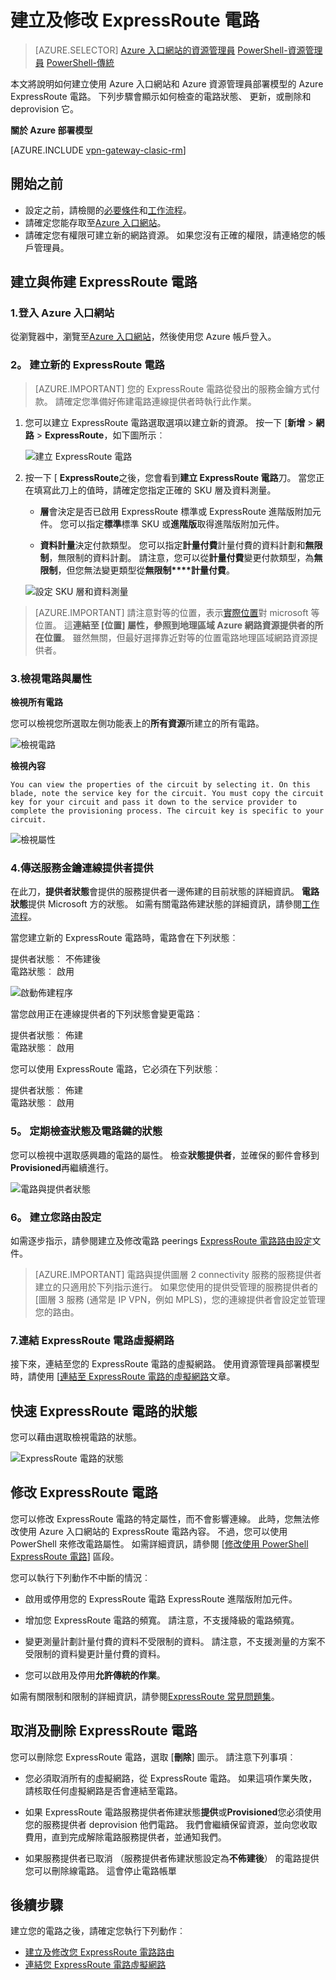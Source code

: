 <properties
   pageTitle="建立及修改使用資源管理員和 Azure 入口網站的 ExpressRoute 電路 |Microsoft Azure"
   description="本文將說明如何建立、 佈建、 驗證、 更新、 刪除及 deprovision ExpressRoute 電路。"
   documentationCenter="na"
   services="expressroute"
   authors="cherylmc"
   manager="carmonm"
   editor=""
   tags="azure-resource-manager"/>
<tags
   ms.service="expressroute"
   ms.devlang="na"
   ms.topic="article"
   ms.tgt_pltfrm="na"
   ms.workload="infrastructure-services"
   ms.date="10/10/2016"
   ms.author="cherylmc"/>

# <a name="create-and-modify-an-expressroute-circuit"></a>建立及修改 ExpressRoute 電路

> [AZURE.SELECTOR]
[Azure 入口網站的資源管理員](expressroute-howto-circuit-portal-resource-manager.md)
[PowerShell-資源管理員](expressroute-howto-circuit-arm.md)
[PowerShell-傳統](expressroute-howto-circuit-classic.md)

本文將說明如何建立使用 Azure 入口網站和 Azure 資源管理員部署模型的 Azure ExpressRoute 電路。 下列步驟會顯示如何檢查的電路狀態、 更新，或刪除和 deprovision 它。

**關於 Azure 部署模型**

[AZURE.INCLUDE [vpn-gateway-clasic-rm](../../includes/vpn-gateway-classic-rm-include.md)] 


## <a name="before-you-begin"></a>開始之前


- 設定之前，請檢閱的[必要條件](expressroute-prerequisites.md)和[工作流程](expressroute-workflows.md)。
- 請確定您能存取至[Azure 入口網站](https://portal.azure.com)。
- 請確定您有權限可建立新的網路資源。 如果您沒有正確的權限，請連絡您的帳戶管理員。

## <a name="create-and-provision-an-expressroute-circuit"></a>建立與佈建 ExpressRoute 電路

### <a name="1-sign-in-to-the-azure-portal"></a>1.登入 Azure 入口網站

從瀏覽器中，瀏覽至[Azure 入口網站](http://portal.azure.com)，然後使用您 Azure 帳戶登入。

### <a name="2-create-a-new-expressroute-circuit"></a>2。 建立新的 ExpressRoute 電路

>[AZURE.IMPORTANT] 您的 ExpressRoute 電路從發出的服務金鑰方式付款。 請確定您準備好佈建電路連線提供者時執行此作業。

1. 您可以建立 ExpressRoute 電路選取選項以建立新的資源。 按一下 [**新增** > **網路** > **ExpressRoute**，如下圖所示︰

    ![建立 ExpressRoute 電路](./media/expressroute-howto-circuit-portal-resource-manager/createcircuit1.png)

2. 按一下 [ **ExpressRoute**之後，您會看到**建立 ExpressRoute 電路**刀。 當您正在填寫此刀上的值時，請確定您指定正確的 SKU 層及資料測量。

    - **層**會決定是否已啟用 ExpressRoute 標準或 ExpressRoute 進階版附加元件。 您可以指定**標準**標準 SKU 或**進階版**取得進階版附加元件。

    - **資料計量**決定付款類型。 您可以指定**計量付費**計量付費的資料計劃和**無限制**，無限制的資料計劃。 請注意，您可以從**計量付費**變更付款類型，為**無限制**，但您無法變更類型從**無限制****計量付費**。

    ![設定 SKU 層和資料測量](./media/expressroute-howto-circuit-portal-resource-manager/createcircuit2.png)

>[AZURE.IMPORTANT] 請注意對等的位置，表示[實際位置](expressroute-locations.md)對 microsoft 等位置。 這**連結至 [位置] 屬性，參照到地理區域 Azure 網路資源提供者的所在位置**。 雖然無關，但最好選擇靠近對等的位置電路地理區域網路資源提供者。 

### <a name="3-view-the-circuits-and-properties"></a>3.檢視電路與屬性

**檢視所有電路**

您可以檢視您所選取左側功能表上的**所有資源**所建立的所有電路。
    
![檢視電路](./media/expressroute-howto-circuit-portal-resource-manager/listresource.png)

**檢視內容**

    You can view the properties of the circuit by selecting it. On this blade, note the service key for the circuit. You must copy the circuit key for your circuit and pass it down to the service provider to complete the provisioning process. The circuit key is specific to your circuit.

![檢視屬性](./media/expressroute-howto-circuit-portal-resource-manager/listproperties1.png)


### <a name="4-send-the-service-key-to-your-connectivity-provider-for-provisioning"></a>4.傳送服務金鑰連線提供者提供

在此刀，**提供者狀態**會提供的服務提供者一邊佈建的目前狀態的詳細資訊。 **電路狀態**提供 Microsoft 方的狀態。 如需有關電路佈建狀態的詳細資訊，請參閱[工作流程](expressroute-workflows.md#expressroute-circuit-provisioning-states)。

當您建立新的 ExpressRoute 電路時，電路會在下列狀態︰

提供者狀態︰ 不佈建後<BR>
電路狀態︰ 啟用

![啟動佈建程序](./media/expressroute-howto-circuit-portal-resource-manager/viewstatus.png)

當您啟用正在連線提供者的下列狀態會變更電路︰

提供者狀態︰ 佈建<BR>
電路狀態︰ 啟用

您可以使用 ExpressRoute 電路，它必須在下列狀態︰

提供者狀態︰ 佈建<BR>
電路狀態︰ 啟用


### <a name="5-periodically-check-the-status-and-the-state-of-the-circuit-key"></a>5。 定期檢查狀態及電路鍵的狀態

您可以檢視中選取感興趣的電路的屬性。 檢查**狀態提供者**，並確保的郵件會移到**Provisioned**再繼續進行。


![電路與提供者狀態](./media/expressroute-howto-circuit-portal-resource-manager/viewstatusprovisioned.png)


### <a name="6-create-your-routing-configuration"></a>6。 建立您路由設定

如需逐步指示，請參閱建立及修改電路 peerings [ExpressRoute 電路路由設定](expressroute-howto-routing-portal-resource-manager.md)文件。

>[AZURE.IMPORTANT] 電路與提供圖層 2 connectivity 服務的服務提供者建立的只適用於下列指示進行。 如果您使用的提供受管理的服務提供者的 [圖層 3 服務 (通常是 IP VPN，例如 MPLS)，您的連線提供者會設定並管理您的路由。

### <a name="7-link-a-virtual-network-to-an-expressroute-circuit"></a>7.連結 ExpressRoute 電路虛擬網路

接下來，連結至您的 ExpressRoute 電路的虛擬網路。 使用資源管理員部署模型時，請使用 [[連結至 ExpressRoute 電路的虛擬網路](expressroute-howto-linkvnet-arm.md)文章。

## <a name="getting-the-status-of-an-expressroute-circuit"></a>快速 ExpressRoute 電路的狀態

您可以藉由選取檢視電路的狀態。 

![ExpressRoute 電路的狀態](./media/expressroute-howto-circuit-portal-resource-manager/listproperties1.png)


## <a name="modifying-an-expressroute-circuit"></a>修改 ExpressRoute 電路

您可以修改 ExpressRoute 電路的特定屬性，而不會影響連線。 此時，您無法修改使用 Azure 入口網站的 ExpressRoute 電路內容。 不過，您可以使用 PowerShell 來修改電路屬性。 如需詳細資訊，請參閱 [[修改使用 PowerShell ExpressRoute 電路](expressroute-howto-circuit-arm.md#modify)] 區段。

您可以執行下列動作不中斷的情況︰

- 啟用或停用您的 ExpressRoute 電路 ExpressRoute 進階版附加元件。

- 增加您 ExpressRoute 電路的頻寬。 請注意，不支援降級的電路頻寬。 

- 變更測量計劃計量付費的資料不受限制的資料。 請注意，不支援測量的方案不受限制的資料變更計量付費的資料。

-  您可以啟用及停用**允許傳統的作業**。

如需有關限制和限制的詳細資訊，請參閱[ExpressRoute 常見問題集](expressroute-faqs.md)。


## <a name="deprovisioning-and-deleting-an-expressroute-circuit"></a>取消及刪除 ExpressRoute 電路

您可以刪除您 ExpressRoute 電路，選取 [**刪除**] 圖示。 請注意下列事項︰

- 您必須取消所有的虛擬網路，從 ExpressRoute 電路。 如果這項作業失敗，請核取任何虛擬網路是否會連結至電路。

- 如果 ExpressRoute 電路服務提供者佈建狀態**提供**或**Provisioned**您必須使用您的服務提供者 deprovision 他們電路。 我們會繼續保留資源，並向您收取費用，直到完成解除電路服務提供者，並通知我們。

- 如果服務提供者已取消 （服務提供者佈建狀態設定為**不佈建後**） 的電路提供您可以刪除線電路。 這會停止電路帳單

## <a name="next-steps"></a>後續步驟

建立您的電路之後，請確定您執行下列動作︰

- [建立及修改您 ExpressRoute 電路路由](expressroute-howto-routing-portal-resource-manager.md)
- [連結您 ExpressRoute 電路虛擬網路](expressroute-howto-linkvnet-arm.md)
